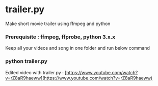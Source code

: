 # trailer.py
Make short movie trailer using ffmpeg and python

### Prerequisite : ffmpeg, ffprobe, python 3.x.x

Keep all your videos and song in one folder and run below command

### python trailer.py

Edited video with trailer.py : [https://www.youtube.com/watch?v=rZ8aR9haeww](https://www.youtube.com/watch?v=rZ8aR9haeww)

